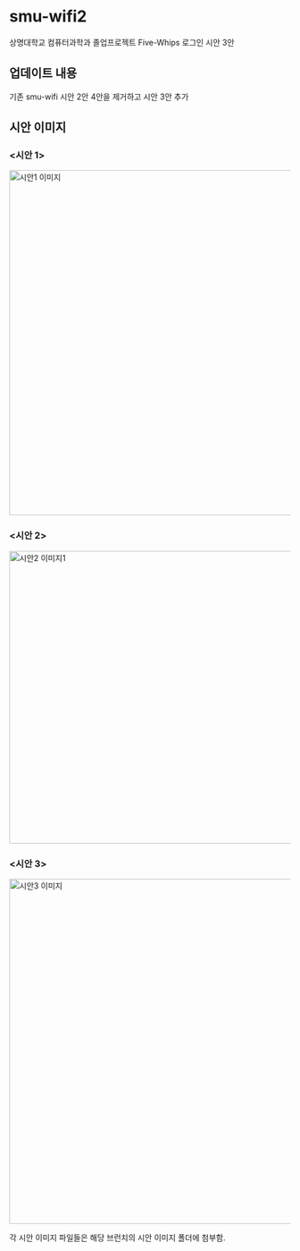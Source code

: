 # smu-wifi2

상명대학교 컴퓨터과학과 졸업프로젝트 Five-Whips 로그인 시안 3안

## 업데이트 내용
기존 smu-wifi 시안 2안 4안을 제거하고 시안 3안 추가

## 시안 이미지

###       <시안 1>

<img width="617" alt="시안1 이미지" src="https://github.com/user-attachments/assets/1c5355f2-b3e5-41c8-a6c1-52b2bb4ef3d5">


###       <시안 2>
<img width="523" alt="시안2 이미지1" src="https://github.com/user-attachments/assets/a7b14e9a-172b-4eb0-9341-5b2d0f62557e">





###       <시안 3>

<img width="617" alt="시안3 이미지" src="https://github.com/user-attachments/assets/7291333a-8d89-4b48-b767-afa2dfcd9248">


각 시안 이미지 파일들은 해당 브런치의 시안 이미지 폴더에 첨부함.
